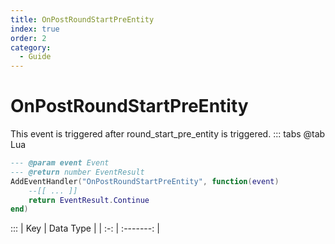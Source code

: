 ```yaml
---
title: OnPostRoundStartPreEntity
index: true
order: 2
category:
  - Guide
---
```


# OnPostRoundStartPreEntity
This event is triggered after round_start_pre_entity is triggered.
::: tabs
@tab Lua
```lua
--- @param event Event
--- @return number EventResult
AddEventHandler("OnPostRoundStartPreEntity", function(event)
    --[[ ... ]]
    return EventResult.Continue
end)
```

:::
| Key | Data Type |
| :-: | :-------: |